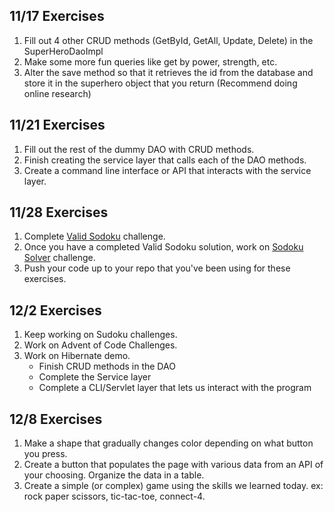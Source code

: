 ## 11/17 Exercises
1. Fill out 4 other CRUD methods (GetById, GetAll, Update, Delete) in the SuperHeroDaoImpl
2. Make some more fun queries like get by power, strength, etc.
3. Alter the save method so that it retrieves the id from the database and store it in the superhero object that you return (Recommend doing online research)

## 11/21 Exercises
1. Fill out the rest of the dummy DAO with CRUD methods. 
2. Finish creating the service layer that calls each of the DAO methods.
3. Create a command line interface or API that interacts with the service layer.

## 11/28 Exercises
1. Complete [Valid Sodoku](https://leetcode.com/problems/valid-sudoku/) challenge.
2. Once you have a completed Valid Sodoku solution, work on [Sodoku Solver](https://leetcode.com/problems/sudoku-solver/) challenge.
3. Push your code up to your repo that you've been using for these exercises.

## 12/2 Exercises
1. Keep working on Sudoku challenges.
2. Work on Advent of Code Challenges.
3. Work on Hibernate demo.
	- Finish CRUD methods in the DAO
	- Complete the Service layer
	- Complete a CLI/Servlet layer that lets us interact with the program

## 12/8 Exercises
1. Make a shape that gradually changes color depending on what button you press.
2. Create a button that populates the page with various data from an API of your choosing. Organize the data in a table.
3. Create a simple (or complex) game using the skills we learned today. ex: rock paper scissors, tic-tac-toe, connect-4.
